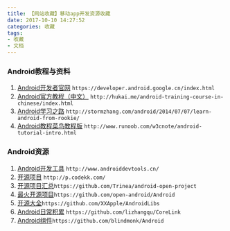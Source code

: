 ```yaml
---
title: 【网站收藏】移动app开发资源收藏
date: 2017-10-10 14:27:52
categories: 收藏
tags:
- 收藏
- 文档
---
```


### Android教程与资料

1. [Android开发者官网](https://developer.android.google.cn/index.html)
`https://developer.android.google.cn/index.html`
1. [Android官方教程（中文）](http://hukai.me/android-training-course-in-chinese/index.html)
`http://hukai.me/android-training-course-in-chinese/index.html`
1. [Android学习之路](http://stormzhang.com/android/2014/07/07/learn-android-from-rookie/)
`http://stormzhang.com/android/2014/07/07/learn-android-from-rookie/`
1. [Android教程菜鸟教程版](http://www.runoob.com/w3cnote/android-tutorial-intro.html)
`http://www.runoob.com/w3cnote/android-tutorial-intro.html`

### Android资源
1. [Android开发工具](http://www.androiddevtools.cn/)
`http://www.androiddevtools.cn/`
1. [开源项目](http://p.codekk.com/)
`http://p.codekk.com/`
1. [开源项目汇总](https://github.com/Trinea/android-open-project)`https://github.com/Trinea/android-open-project`
1. [最火开源项目](https://github.com/open-android/Android)`https://github.com/open-android/Android`
1. [开源大全](https://github.com/XXApple/AndroidLibs)`https://github.com/XXApple/AndroidLibs`
1. [Android日常积累](https://github.com/lizhangqu/CoreLink)
`https://github.com/lizhangqu/CoreLink`
1. [Android组件](https://github.com/blindmonk/Android)`https://github.com/blindmonk/Android`
